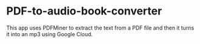 # PDF-to-audio-book-converter

This app uses PDFMiner to extract the text from a PDF file and then it turns it into an mp3 using Google Cloud.
